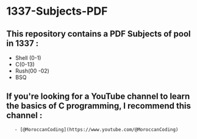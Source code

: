# 1337-Subjects-PDF
 ## This repository contains a PDF Subjects of pool in 1337 :
   - Shell (0-1)
   - C(0-13)
   - Rush(00 -02)
   - BSQ


 ## If you're looking for a YouTube channel to learn the basics of C programming, I recommend this channel :
       - [@MoroccanCoding](https://www.youtube.com/@MoroccanCoding)
